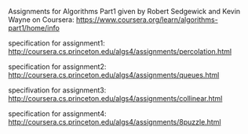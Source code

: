 Assignments for Algorithms Part1 given by Robert Sedgewick and Kevin Wayne on Coursera:
https://www.coursera.org/learn/algorithms-part1/home/info

specification for assignment1:
http://coursera.cs.princeton.edu/algs4/assignments/percolation.html

specification for assignment2:
http://coursera.cs.princeton.edu/algs4/assignments/queues.html

specifivation for assignment3:
http://coursera.cs.princeton.edu/algs4/assignments/collinear.html

specification for assignment4:
http://coursera.cs.princeton.edu/algs4/assignments/8puzzle.html
